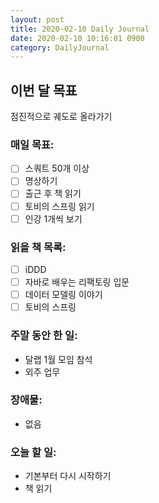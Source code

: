 ```yaml
---
layout: post
title: 2020-02-10 Daily Journal
date: 2020-02-10 10:16:01 0900
category: DailyJournal
---
```


## 이번 달 목표
점진적으로 궤도로 올라가기

### 매일 목표:
- [ ] 스쿼트 50개 이상
- [ ] 명상하기
- [ ] 출근 후 책 읽기
- [ ] 토비의 스프링 읽기
- [ ] 인강 1개씩 보기

### 읽을 책 목록:
- [ ] iDDD
- [ ] 자바로 배우는 리팩토링 입문
- [ ] 데이터 모델링 이야기
- [ ] 토비의 스프링

### 주말 동안 한 일:
* 달랩 1월 모임 참석
* 외주 업무

### 장애물:
* 없음

### 오늘 할 일:
* 기본부터 다시 시작하기
* 책 읽기
